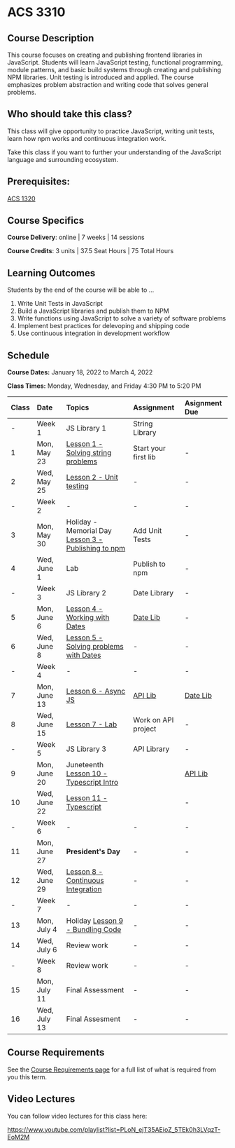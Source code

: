 # ACS 3310

<!-- | Course Section | Instructor | Slack Channel | Course Website | Instructor 1-on-1 |
| :---: | :---: | :---: | :---: | :---: |
| A | **@mitchell** | `#few-2-1-js-libs` | [make.sc/few2.1](https://make.sc/few2.1) | [Virtual Office](https://make.sc/mitchell-zoom) | -->

## Course Description

This course focuses on creating and publishing frontend libraries in JavaScript. Students will learn JavaScript testing, functional programming, module patterns, and basic build systems through creating and publishing NPM libraries. Unit testing is introduced and applied. The course emphasizes problem abstraction and writing code that solves general problems.

## Who should take this class?

This class will give opportunity to practice JavaScript, writing unit tests, learn how npm works and continuous integration work.

Take this class if you want to further your understanding of the JavaScript language and surrounding ecosystem.

## Prerequisites:  

[ACS 1320](https://github.com/Tech-at-DU/ACS-1320-JavaScript-Foundations)

## Course Specifics

**Course Delivery**: online | 7 weeks | 14 sessions

**Course Credits**: 3 units | 37.5 Seat Hours | 75 Total Hours

## Learning Outcomes

Students by the end of the course will be able to ...

1. Write Unit Tests in JavaScript
1. Build a JavaScript libraries and publish them to NPM
1. Write functions using JavaScript to solve a variety of software problems
1. Implement best practices for delevoping and shipping code
1. Use continuous integration in development workflow

## Schedule

**Course Dates:** January 18, 2022 to March 4, 2022

**Class Times:** Monday, Wednesday, and Friday 4:30 PM to 5:20 PM

| Class | Date | Topics | Assignment | Asignment Due |
|:------|:-----|:-------|:-----------|:--------------|
|  -    | Week 1 | JS Library 1 | String Library |  |
|  1    | Mon, May 23 | [Lesson 1 - Solving string problems] | Start your first lib | - |
|  2    | Wed, May 25 | [Lesson 2 - Unit testing] | - | - |
|  -    | Week 2 | - | - | - |
|  3    | Mon, May 30 | Holiday - Memorial Day [Lesson 3 - Publishing to npm] | Add Unit Tests | - |
|  4    | Wed, June 1 | Lab | Publish to npm | - |
|  -    | Week 3 | JS Library 2 | Date Library | - |
|  5    | Mon, June 6 | [Lesson 4 - Working with Dates] | [Date Lib] | - |
|  6    | Wed, June 8 | [Lesson 5 - Solving problems with Dates] | - | - |
|  -    | Week 4 | - | - | - |
|  7    | Mon, June 13 | [Lesson 6 - Async JS] | [API Lib] | [Date Lib] |
|  8    | Wed, June 15 | [Lesson 7 - Lab] | Work on API project | - |
|  -    | Week 5 | JS Library 3 | API Library | - |
|  9    | Mon, June 20 | Juneteenth [Lesson 10 - Typescript Intro] |  | [API Lib] |
| 10    | Wed, June 22 | [Lesson 11 - Typescript] |  | - |
|  -    | Week 6 | - | - | - |
| 11    | Mon, June 27 | **President's Day** | - | - |
| 12    | Wed, June 29 | [Lesson 8 - Continuous Integration] | - | - |
|  -    | Week 7 | - | - | - |
| 13    | Mon, July 4 | Holiday  [Lesson 9 - Bundling Code] | - | - |
| 14    | Wed, July 6 | Review work | - | - |
|  -    | Week 8 | Review work | - | - |
| 15    | Mon, July 11 | Final Assessment | - | - |
| 16    | Wed, July 13 | Final Assesment | - | - |

<!--  -->
[Lesson 1 - Solving string problems]: ./lessons/lesson-01.md
[Lesson 2 - Unit testing]: ./lessons/lesson-02-unit-testing.md
[Lesson 3 - Publishing to npm]: ./lessons/lesson-03-publishing.md
[Lesson 4 - Working with Dates]: ./lessons/lesson-04-dates.md
[Lesson 5 - Solving problems with Dates]: ./lessons/lesson-05.md
[Lesson 6 - Async JS]: ./lessons/lesson-06.md
[Lesson 7 - Lab]: ./lessons/lesson-07.md
[Lesson 8 - Continuous Integration]: ./lessons/lesson-08-continuous-integration.md
[Lesson 9 - Bundling Code]: ./lessons/lesson-09-bundling.md
[Lesson 10 - Typescript Intro]: ./lessons/lesson-10-typescript.md
[Lesson 11 - Typescript]: ./lessons/lesson-11.md
[Lesson 12]: ./lessons/lesson-12.md
[Lesson 13]: ./lessons/lesson-13.md

[GradeScope]: https://www.gradescope.com/courses/219049

[String Lib]: ./assignments/assignment-01.md
[Publish to npm]: ./assignments/assignment-02.md
[Add Unit Tests]: ./assignments/assignment-03.md
[Date Lib]: ./assignments/assignment-07.md
[API Lib]: https://github.com/Make-School-Labs/weather-api
[Continuous Integration]: ./assignments/assignment-04.md
[Bundling code for distribution]: ./assignments/assignment-06.md
[Final Project]: assignments/assignment-09.md

## Course Requirements 

See the [Course Requirements page](course-requirements.md) for a full list of what is required from you this term. 

## Video Lectures

You can follow video lectures for this class here: 

https://www.youtube.com/playlist?list=PLoN_ejT35AEioZ_5TEk0h3LVqzT-EoM2M

